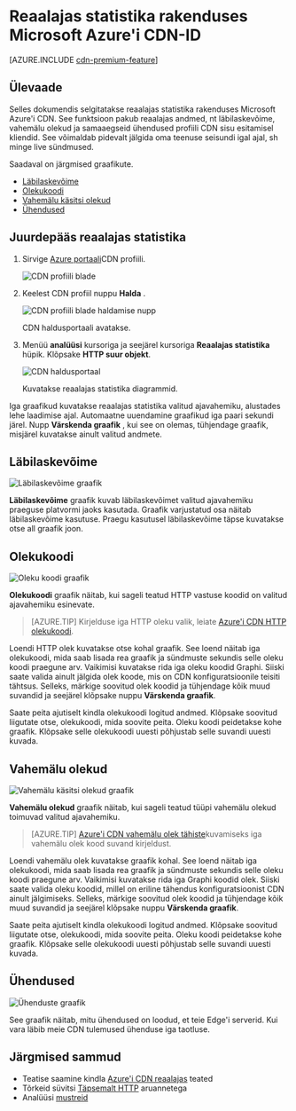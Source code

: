 <properties
    pageTitle="Real-tööajaga-argument statistikud on Azure CDN | Microsoft Azure'i"
    description="Reaalajas statistika leiate Azure'i CDN jõudluse kohta reaalajas andmed sisu esitamisel kliendid."
    services="cdn"
    documentationCenter=""
    authors="camsoper"
    manager="erikre"
    editor=""/>

<tags
    ms.service="cdn"
    ms.workload="tbd"
    ms.tgt_pltfrm="na"
    ms.devlang="na"
    ms.topic="article"
    ms.date="07/28/2016"
    ms.author="casoper"/>

# <a name="real-time-stats-in-microsoft-azure-cdn"></a>Reaalajas statistika rakenduses Microsoft Azure'i CDN-ID

[AZURE.INCLUDE [cdn-premium-feature](../../includes/cdn-premium-feature.md)]

## <a name="overview"></a>Ülevaade

Selles dokumendis selgitatakse reaalajas statistika rakenduses Microsoft Azure'i CDN.  See funktsioon pakub reaalajas andmed, nt läbilaskevõime, vahemälu olekud ja samaaegseid ühendused profiili CDN sisu esitamisel kliendid. See võimaldab pidevalt jälgida oma teenuse seisundi igal ajal, sh minge live sündmused.

Saadaval on järgmised graafikute.

* [Läbilaskevõime](#bandwidth)
* [Olekukoodi](#status-codes)
* [Vahemälu käsitsi olekud](#cache-statuses)
* [Ühendused](#connections)


## <a name="accessing-real-time-stats"></a>Juurdepääs reaalajas statistika

1. Sirvige [Azure portaali](https://portal.azure.com)CDN profiili.

    ![CDN profiili blade](./media/cdn-real-time-stats/cdn-profile-blade.png)

2. Keelest CDN profiil nuppu **Halda** .

    ![CDN profiili blade haldamise nupp](./media/cdn-real-time-stats/cdn-manage-btn.png)

    CDN haldusportaali avatakse.

3. Menüü **analüüsi** kursoriga ja seejärel kursoriga **Reaalajas statistika** hüpik.  Klõpsake **HTTP suur objekt**.

    ![CDN haldusportaal](./media/cdn-real-time-stats/cdn-premium-portal.png)

    Kuvatakse reaalajas statistika diagrammid.
    
Iga graafikud kuvatakse reaalajas statistika valitud ajavahemiku, alustades lehe laadimise ajal.  Automaatne uuendamine graafikud iga paari sekundi järel.  Nupp **Värskenda graafik** , kui see on olemas, tühjendage graafik, misjärel kuvatakse ainult valitud andmete.

## <a name="bandwidth"></a>Läbilaskevõime

![Läbilaskevõime graafik](./media/cdn-real-time-stats/cdn-bandwidth.png)

**Läbilaskevõime** graafik kuvab läbilaskevõimet valitud ajavahemiku praeguse platvormi jaoks kasutada. Graafik varjustatud osa näitab läbilaskevõime kasutuse. Praegu kasutusel läbilaskevõime täpse kuvatakse otse all graafik joon.

## <a name="status-codes"></a>Olekukoodi

![Oleku koodi graafik](./media/cdn-real-time-stats/cdn-status-codes.png)

**Olekukoodi** graafik näitab, kui sageli teatud HTTP vastuse koodid on valitud ajavahemiku esinevate.

> [AZURE.TIP]  Kirjelduse iga HTTP oleku valik, leiate [Azure'i CDN HTTP olekukoodi](https://msdn.microsoft.com/library/mt759238.aspx).

Loendi HTTP olek kuvatakse otse kohal graafik. See loend näitab iga olekukoodi, mida saab lisada rea graafik ja sündmuste sekundis selle oleku koodi praegune arv. Vaikimisi kuvatakse rida iga oleku koodid Graphi. Siiski saate valida ainult jälgida olek koode, mis on CDN konfiguratsioonile teisiti tähtsus. Selleks, märkige soovitud olek koodid ja tühjendage kõik muud suvandid ja seejärel klõpsake nuppu **Värskenda graafik**. 

Saate peita ajutiselt kindla olekukoodi logitud andmed.  Klõpsake soovitud liigutate otse, olekukoodi, mida soovite peita. Oleku koodi peidetakse kohe graafik. Klõpsake selle olekukoodi uuesti põhjustab selle suvandi uuesti kuvada.

## <a name="cache-statuses"></a>Vahemälu olekud

![Vahemälu käsitsi olekud graafik](./media/cdn-real-time-stats/cdn-cache-status.png)

**Vahemälu olekud** graafik näitab, kui sageli teatud tüüpi vahemälu olekud toimuvad valitud ajavahemiku. 

> [AZURE.TIP]  [Azure'i CDN vahemälu olek tähiste](https://msdn.microsoft.com/library/mt759237.aspx)kuvamiseks iga vahemälu olek kood suvand kirjeldust.

Loendi vahemälu olek kuvatakse graafik kohal. See loend näitab iga olekukoodi, mida saab lisada rea graafik ja sündmuste sekundis selle oleku koodi praegune arv. Vaikimisi kuvatakse rida iga Graphi koodid olek. Siiski saate valida oleku koodid, millel on eriline tähendus konfiguratsioonist CDN ainult jälgimiseks. Selleks, märkige soovitud olek koodid ja tühjendage kõik muud suvandid ja seejärel klõpsake nuppu **Värskenda graafik**. 

Saate peita ajutiselt kindla olekukoodi logitud andmed.  Klõpsake soovitud liigutate otse, olekukoodi, mida soovite peita. Oleku koodi peidetakse kohe graafik. Klõpsake selle olekukoodi uuesti põhjustab selle suvandi uuesti kuvada.

## <a name="connections"></a>Ühendused

![Ühenduste graafik](./media/cdn-real-time-stats/cdn-connections.png)

See graafik näitab, mitu ühendused on loodud, et teie Edge'i serverid. Kui vara läbib meie CDN tulemused ühenduse iga taotluse.

## <a name="next-steps"></a>Järgmised sammud

- Teatise saamine kindla [Azure'i CDN reaalajas](cdn-real-time-alerts.md) teated
- Tõrkeid süvitsi [Täpsemalt HTTP](cdn-advanced-http-reports.md) aruannetega
- Analüüsi [mustreid](cdn-analyze-usage-patterns.md)


